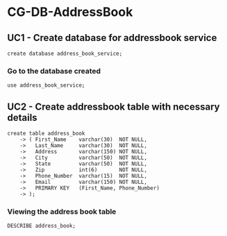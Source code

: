 # CG-DB-AddressBook

## UC1 - Create database for addressbook service
```create database address_book_service;```
### Go to the database created
```use address_book_service;```

## UC2 - Create addressbook table with necessary details
```
create table address_book
    -> ( First_Name    varchar(30)  NOT NULL,
    ->   Last_Name     varchar(30)  NOT NULL,
    ->   Address       varchar(150) NOT NULL,
    ->   City          varchar(50)  NOT NULL,
    ->   State         varchar(50)  NOT NULL,
    ->   Zip           int(6)       NOT NULL,
    ->   Phone_Number  varchar(15)  NOT NULL,
    ->   Email         varchar(150) NOT NULL,
    ->   PRIMARY KEY   (First_Name, Phone_Number)
    -> );
```
### Viewing the address book table
```DESCRIBE address_book;```

